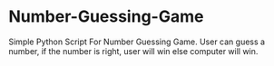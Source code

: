 # Number-Guessing-Game
Simple Python Script For Number Guessing Game. User can guess a number, if the number is right, user will win else computer will win.
